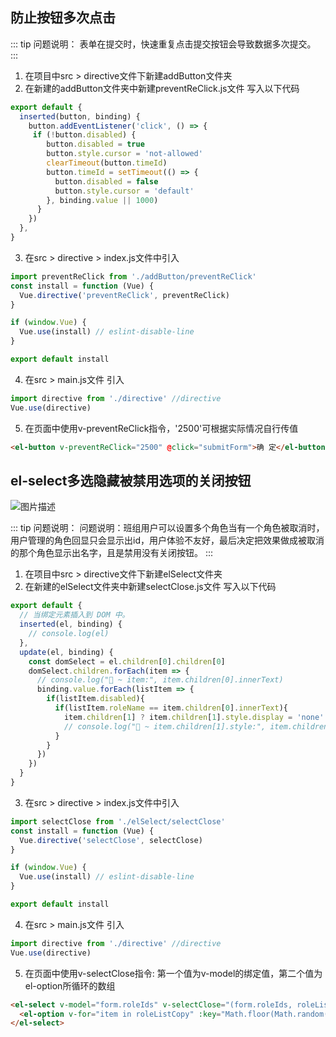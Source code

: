 <script setup>
import { withBase } from 'vitepress'
</script>

## 防止按钮多次点击
::: tip 问题说明：
表单在提交时，快速重复点击提交按钮会导致数据多次提交。
:::
1. 在项目中src > directive文件下新建addButton文件夹
2. 在新建的addButton文件夹中新建preventReClick.js文件 写入以下代码
```js
export default {
  inserted(button, binding) {
    button.addEventListener('click', () => {
     if (!button.disabled) {
        button.disabled = true
        button.style.cursor = 'not-allowed'
        clearTimeout(button.timeId)
        button.timeId = setTimeout(() => {
          button.disabled = false
          button.style.cursor = 'default'
        }, binding.value || 1000)
      }
    })
  },
}
```

3. 在src > directive > index.js文件中引入
```js
import preventReClick from './addButton/preventReClick'
const install = function (Vue) {
  Vue.directive('preventReClick', preventReClick)
}

if (window.Vue) {
  Vue.use(install) // eslint-disable-line
}

export default install
```

4. 在src > main.js文件 引入
```js
import directive from './directive' //directive
Vue.use(directive)
```

5. 在页面中使用v-preventReClick指令，'2500'可根据实际情况自行传值
```html
<el-button v-preventReClick="2500" @click="submitForm">确 定</el-button>
```


## el-select多选隐藏被禁用选项的关闭按钮
<img :src="withBase('/img/vueImg/selectClose.png')" alt="图片描述">

::: tip 问题说明：
问题说明：班组用户可以设置多个角色当有一个角色被取消时，用户管理的角色回显只会显示出id，用户体验不友好，最后决定把效果做成被取消的那个角色显示出名字，且是禁用没有关闭按钮。
:::
1. 在项目中src > directive文件下新建elSelect文件夹
2. 在新建的elSelect文件夹中新建selectClose.js文件 写入以下代码
```js
export default {
  // 当绑定元素插入到 DOM 中。
  inserted(el, binding) {
    // console.log(el)
  },
  update(el, binding) {
    const domSelect = el.children[0].children[0]
    domSelect.children.forEach(item => {
      // console.log("🚀 ~ item:", item.children[0].innerText)
      binding.value.forEach(listItem => {
        if(listItem.disabled){
          if(listItem.roleName == item.children[0].innerText){
            item.children[1] ? item.children[1].style.display = 'none' : ''
            // console.log("🚀 ~ item.children[1].style:", item.children[1])
          }
        }
      })
    })
  }
}
```

3. 在src > directive > index.js文件中引入
```js
import selectClose from './elSelect/selectClose'
const install = function (Vue) {
  Vue.directive('selectClose', selectClose)
}

if (window.Vue) {
  Vue.use(install) // eslint-disable-line
}

export default install
```

4. 在src > main.js文件 引入
```js
import directive from './directive' //directive
Vue.use(directive)
```

5. 在页面中使用v-selectClose指令: 第一个值为v-model的绑定值，第二个值为el-option所循环的数组
```html
<el-select v-model="form.roleIds" v-selectClose="(form.roleIds, roleListCopy)" multiple placeholder="请选择角色">
  <el-option v-for="item in roleListCopy" :key="Math.floor(Math.random()*1000) + item.roleName" :label="item.roleName" :value="item.roleId" :disabled="item.disabled"></el-option>
</el-select>
```